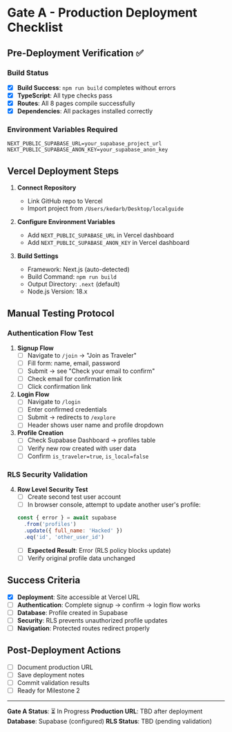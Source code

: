 # Gate A - Production Deployment Checklist

## Pre-Deployment Verification ✅

### Build Status
- [x] **Build Success**: `npm run build` completes without errors
- [x] **TypeScript**: All type checks pass
- [x] **Routes**: All 8 pages compile successfully
- [x] **Dependencies**: All packages installed correctly

### Environment Variables Required
```
NEXT_PUBLIC_SUPABASE_URL=your_supabase_project_url
NEXT_PUBLIC_SUPABASE_ANON_KEY=your_supabase_anon_key
```

## Vercel Deployment Steps

1. **Connect Repository**
   - Link GitHub repo to Vercel
   - Import project from `/Users/kedarb/Desktop/localguide`

2. **Configure Environment Variables**
   - Add `NEXT_PUBLIC_SUPABASE_URL` in Vercel dashboard
   - Add `NEXT_PUBLIC_SUPABASE_ANON_KEY` in Vercel dashboard

3. **Build Settings**
   - Framework: Next.js (auto-detected)
   - Build Command: `npm run build`
   - Output Directory: `.next` (default)
   - Node.js Version: 18.x

## Manual Testing Protocol

### Authentication Flow Test
1. **Signup Flow**
   - [ ] Navigate to `/join` → "Join as Traveler"
   - [ ] Fill form: name, email, password
   - [ ] Submit → see "Check your email to confirm"
   - [ ] Check email for confirmation link
   - [ ] Click confirmation link

2. **Login Flow** 
   - [ ] Navigate to `/login`
   - [ ] Enter confirmed credentials
   - [ ] Submit → redirects to `/explore`
   - [ ] Header shows user name and profile dropdown

3. **Profile Creation**
   - [ ] Check Supabase Dashboard → profiles table
   - [ ] Verify new row created with user data
   - [ ] Confirm `is_traveler=true`, `is_local=false`

### RLS Security Validation
4. **Row Level Security Test**
   - [ ] Create second test user account
   - [ ] In browser console, attempt to update another user's profile:
   ```javascript
   const { error } = await supabase
     .from('profiles')
     .update({ full_name: 'Hacked' })
     .eq('id', 'other_user_id')
   ```
   - [ ] **Expected Result**: Error (RLS policy blocks update)
   - [ ] Verify original profile data unchanged

## Success Criteria
- [x] **Deployment**: Site accessible at Vercel URL
- [ ] **Authentication**: Complete signup → confirm → login flow works
- [ ] **Database**: Profile created in Supabase
- [ ] **Security**: RLS prevents unauthorized profile updates
- [ ] **Navigation**: Protected routes redirect properly

## Post-Deployment Actions
- [ ] Document production URL
- [ ] Save deployment notes
- [ ] Commit validation results
- [ ] Ready for Milestone 2

---

**Gate A Status**: ⏳ In Progress
**Production URL**: TBD after deployment
**Database**: Supabase (configured)
**RLS Status**: TBD (pending validation)